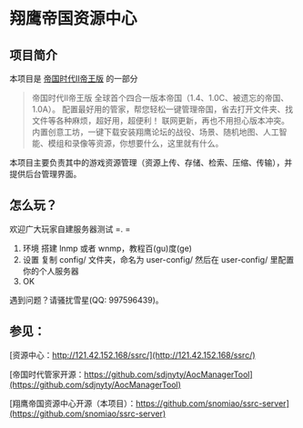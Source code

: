 # 翔鹰帝国资源中心

## 项目简介

本项目是
[帝国时代Ⅱ帝王版](http://www.hawkaoe.net/bbs/thread-117563-1-1.html)
的一部分

> 帝国时代Ⅱ帝王版
> 全球首个四合一版本帝国（1.4、1.0C、被遗忘的帝国、1.0A）。
> 配置最好用的管家，帮您轻松一键管理帝国，省去打开文件夹、找文件等各种麻烦，超好用，超便利！
> 联网更新，再也不用担心版本冲突。
> 内置创意工坊，一键下载安装翔鹰论坛的战役、场景、随机地图、人工智能、模组和录像等资源，你想要什么，这里就有什么。

本项目主要负责其中的游戏资源管理（资源上传、存储、检索、压缩、传输），并提供后台管理界面。

## 怎么玩？
欢迎广大玩家自建服务器测试 =. =

1. 环境
	搭建 lnmp 或者 wnmp，教程百(gu)度(ge)
2. 设置
	复制 config/ 文件夹，命名为 user-config/
	然后在 user-config/ 里配置你的个人服务器
3. OK

遇到问题？请骚扰雪星(QQ: 997596439)。

## 参见：

[资源中心：http://121.42.152.168/ssrc/](http://121.42.152.168/ssrc/)

[帝国时代管家开源：https://github.com/sdjnyty/AocManagerTool](https://github.com/sdjnyty/AocManagerTool)

[翔鹰帝国资源中心开源（本项目）：https://github.com/snomiao/ssrc-server](https://github.com/snomiao/ssrc-server)